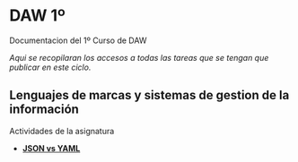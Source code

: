 # **DAW 1º**
Documentacion del 1º Curso de DAW

_Aqui se recopilaran los accesos a todas las tareas que se tengan que publicar en este ciclo._

## **Lenguajes de marcas y sistemas de gestion de la información**
Actividades de la asignatura

+ [**JSON vs YAML**](/JSONvsYAML/JSONvsYAML.md)
